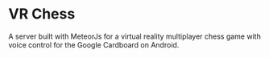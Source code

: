 # VR  Chess

A server built with MeteorJs for a virtual reality multiplayer chess game with voice control for the Google Cardboard on Android.
